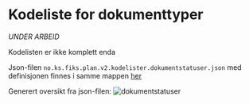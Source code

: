 # Kodeliste for dokumenttyper

_UNDER ARBEID_

Kodelisten er ikke komplett enda

Json-filen `no.ks.fiks.plan.v2.kodelister.dokumentstatuser.json` med definisjonen finnes i samme mappen [her](no.ks.fiks.plan.v2.kodelister.dokumenttyper.json)

Generert oversikt fra json-filen:
![dokumentstatuser](no.ks.fiks.plan.v2.kodelister.dokumentstatuser.png)